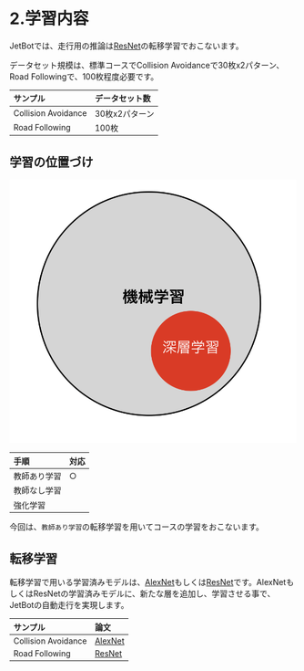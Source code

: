 # 2.学習内容

JetBotでは、走行用の推論は[ResNet](https://arxiv.org/abs/1512.03385)の転移学習でおこないます。

データセット規模は、標準コースでCollision Avoidanceで30枚x2パターン、Road Followingで、100枚程度必要です。

|サンプル|データセット数|
|:--|:--|
|Collision Avoidance|30枚x2パターン|
|Road Following|100枚|

## 学習の位置づけ

![](./img/train001.png)

|手順|対応|
|:--|:--|
|教師あり学習|○|
|教師なし学習||
|強化学習||

今回は、`教師あり学習`の転移学習を用いてコースの学習をおこないます。

## 転移学習

転移学習で用いる学習済みモデルは、[AlexNet](https://papers.nips.cc/paper/4824-imagenet-classification-with-deep-convolutional-neural-networks.pdf)もしくは[ResNet](https://arxiv.org/pdf/1512.03385.pdf)です。AlexNetもしくはResNetの学習済みモデルに、新たな層を追加し、学習させる事で、JetBotの自動走行を実現します。

|サンプル|論文|
|:--|:--|
|Collision Avoidance|[AlexNet](https://papers.nips.cc/paper/4824-imagenet-classification-with-deep-convolutional-neural-networks.pdf)|
|Road Following|[ResNet](https://arxiv.org/pdf/1512.03385.pdf)|
